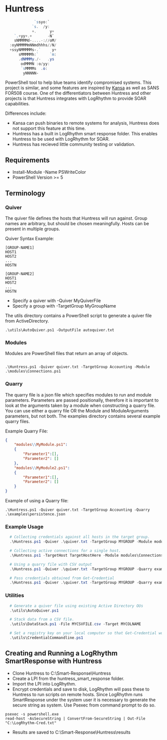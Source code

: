 # Huntress

```PowerShell
             `ssyo:`
            `s.  /y:
            +.      y+
    `.+yy+.+       -N`
    sNMMMMd-....-://oM/  
  :oyNMMMMmNNmdhhhs//N/  
  +ssyNMMMMMs-.`     y+  
      sMMMMMh:`     `m:  
      .dNMMMy./-   .ys
       odMMMN :o/yy:
       `sMMMMs  .o:
        yNNNNN-
```

PowerShell tool to help blue teams identify compromised systems. This project is similar, and some features are inspired by [Kansa](https://github.com/davehull/Kansa) as well as SANS FOR508 course. One of the differentiators between Huntress and other projects is that Huntress integrates with LogRhythm to provide SOAR capabilities.  

Differences include: 

* Kansa can push binaries to remote systems for analysis, Huntress does not support this feature at this time.
* Huntress has a built in LogRhythm smart response folder. This enables Huntress to be used with LogRhythm for SOAR.
* Huntress has recieved little community testing or validation. 

## Requirements

* Install-Module -Name PSWriteColor
* PowerShell Version >= 5

## Terminology

### Quiver 

The quiver file defines the hosts that Huntress will run against. Group names are arbitrary, but should be chosen meaningfully. Hosts can be present in multiple groups. 

Quiver Syntax Example:

``` Plaintext
[GROUP-NAME1]
HOST1
HOST2
...
HOSTN

[GROUP-NAME2]
HOST1
HOST2
...
HOSTN
```

* Specify a quiver with -Quiver MyQuiverFile
* Specify a group with -TargetGroup MyGroupName

The utils directory contains a PowerShell script to generate a quiver file from ActiveDirectory.

``` Plaintext
.\utils\AutoQuiver.ps1 -OutputFile autoquiver.txt
```

### Modules

Modules are PowerShell files that return an array of objects.

``` Plaintext

.\Huntress.ps1 -Quiver quiver.txt -TargetGroup Accounting -Module .\modules\Connections.ps1 

```

### Quarry

The quarry file is a json file which specifies modules to run and module parameters. Parameters are passed positionally, therefore it is important to look at the arguments taken by a module when constructing a quarry file.
You can use either a quarry file OR the Module and ModuleArguments parameters, but not both. The examples directory contains several example quarry files.

Example Quarry File:

``` JSON
{
    "modules\\MyModule.ps1":
    {
        "Parameter1":[],
        "Parameter2": []
    },
    "modules\\MyModule2.ps1":
    {
        "Parameter1":[],
        "Parameter2": []
    }
}
```

Example of using a Quarry file:

```
.\Huntress.ps1 -Quiver quiver.txt -TargetGroup Accounting -Quarry .\examples\persistence.json
```

### Example Usage

```PowerShell
  # Collecting credentials against all hosts in the target group.
  .\Huntress.ps1 -Quiver .\quiver.txt -TargetGroup MYGROUP -Module modules\Connections.ps1

  # Collecting active connections for a single host. 
  .\Huntress.ps1 -TargetHost TargetHostHere -Module modules\Connections.ps1

  # Using a quarry file with CSV output
  .\Huntress.ps1 -Quiver .\quiver.txt -TargetGroup MYGROUP -Quarry examples\persistence.json -CSV

  # Pass credentials obtained from Get-Credential
  .\Huntress.ps1 -Quiver .\quiver.txt -TargetGroup MYGROUP -Quarry examples\persistence.json -CSV -Credential $MyCredential

 ```

### Utilities

``` PowerShell
  # Generate a quiver file using existing Active Directory OUs
  .\utils\AutoQuiver.ps1

  # Stack data from a CSV file.
  .\utils\DataStack.ps1 -File MYCSVFILE.csv -Target MYCOLNAME

  # Set a registry key on your local computer so that Get-Credential works via commandline without GUI output.
  .\utils\CredentialCommandline.ps1

```

## Creating and Running a LogRhythm SmartResponse with Huntress

* Clone Huntress to C:\Smart-Response\Huntress
* Create a LPI from the huntress_smart_response folder.
* Import the LPI into LogRhythm. 
* Encrypt credentials and save to disk, LogRhythm will pass these to Huntress to run scripts on remote hosts. Since LogRhythm runs SmartResponse under the system user it is necessary to generate the secure string as system. Use Psexec from command prompt to do so.
```
psexec -s powershell.exe
read-host -AsSecureString | ConvertFrom-SecureString | Out-File "C:\LogRhythm-Cred.txt"
```
* Results are saved to C:\Smart-Response\Huntress\results